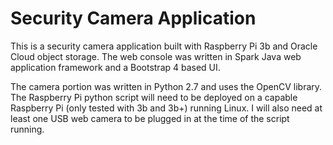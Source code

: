 # Security Camera Application
This is a security camera application built with Raspberry Pi 3b and Oracle Cloud object storage. The web console was written in Spark Java web application framework and a Bootstrap 4 based UI.

The camera portion was written in Python 2.7 and uses the OpenCV library. The Raspberry Pi python script will need to be deployed on a capable Raspberry Pi (only tested with 3b and 3b+) running Linux. I will also need at least one USB web camera to be plugged in at the time of the script running.
